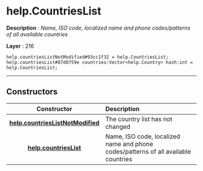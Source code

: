 # help.CountriesList

**Description** : *Name, ISO code, localized name and phone codes/patterns of all available countries*

**Layer** : 216

```tl
help.countriesListNotModified#93cc1f32 = help.CountriesList;
help.countriesList#87d0759e countries:Vector<help.Country> hash:int = help.CountriesList;
```

---

## Constructors

| Constructor | Description |
| :---: | :--- |
| [**help.countriesListNotModified**](constructor/help.countriesListNotModified) | The country list has not changed |
| [**help.countriesList**](constructor/help.countriesList) | Name, ISO code, localized name and phone codes/patterns of all available countries |